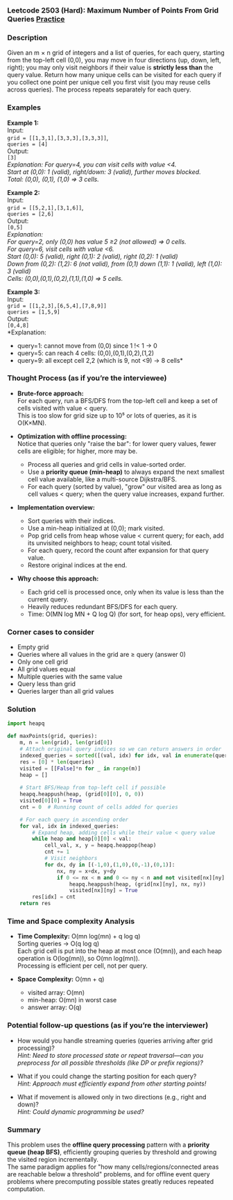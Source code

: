 ### Leetcode 2503 (Hard): Maximum Number of Points From Grid Queries [Practice](https://leetcode.com/problems/maximum-number-of-points-from-grid-queries)

### Description  
Given an m × n grid of integers and a list of queries, for each query, starting from the top-left cell (0,0), you may move in four directions (up, down, left, right); you may only visit neighbors if their value is **strictly less than** the query value. Return how many unique cells can be visited for each query if you collect one point per unique cell you first visit (you may reuse cells across queries). The process repeats separately for each query.

### Examples  

**Example 1:**  
Input:  
`grid = [[1,3,1],[3,3,3],[3,3,3]]`,  
`queries = [4]`  
Output:  
`[3]`  
*Explanation: For query=4, you can visit cells with value <4.  
Start at (0,0): 1 (valid), right/down: 3 (valid), further moves blocked.  
Total: (0,0), (0,1), (1,0) ⇒ 3 cells.*

**Example 2:**  
Input:  
`grid = [[5,2,1],[3,1,6]]`,  
`queries = [2,6]`  
Output:  
`[0,5]`  
*Explanation:  
For query=2, only (0,0) has value 5 ≥2 (not allowed) ⇒ 0 cells.  
For query=6, visit cells with value <6.  
Start (0,0): 5 (valid), right (0,1): 2 (valid), right (0,2): 1 (valid)  
Down from (0,2): (1,2): 6 (not valid), from (0,1) down (1,1): 1 (valid), left (1,0): 3 (valid)  
Cells: (0,0),(0,1),(0,2),(1,1),(1,0) ⇒ 5 cells.*

**Example 3:**  
Input:  
`grid = [[1,2,3],[6,5,4],[7,8,9]]`  
`queries = [1,5,9]`  
Output:  
`[0,4,8]`  
*Explanation:  
- query=1: cannot move from (0,0) since 1 !< 1 → 0  
- query=5: can reach 4 cells: (0,0),(0,1),(0,2),(1,2)  
- query=9: all except cell 2,2 (which is 9, not <9) → 8 cells*


### Thought Process (as if you’re the interviewee)  

- **Brute-force approach:**  
  For each query, run a BFS/DFS from the top-left cell and keep a set of cells visited with value < query.  
  This is too slow for grid size up to 10⁵ or lots of queries, as it is O(K×MN).

- **Optimization with offline processing:**  
  Notice that queries only "raise the bar": for lower query values, fewer cells are eligible; for higher, more may be.  
  - Process all queries and grid cells in value-sorted order.  
  - Use a **priority queue (min-heap)** to always expand the next smallest cell value available, like a multi-source Dijkstra/BFS.  
  - For each query (sorted by value), "grow" our visited area as long as cell values < query; when the query value increases, expand further.

- **Implementation overview:**  
  - Sort queries with their indices.
  - Use a min-heap initialized at (0,0); mark visited.
  - Pop grid cells from heap whose value < current query; for each, add its unvisited neighbors to heap; count total visited.
  - For each query, record the count after expansion for that query value.
  - Restore original indices at the end.

- **Why choose this approach:**  
  - Each grid cell is processed once, only when its value is less than the current query.
  - Heavily reduces redundant BFS/DFS for each query.
  - Time: O(MN log MN + Q log Q) (for sort, for heap ops), very efficient.


### Corner cases to consider  
- Empty grid  
- Queries where all values in the grid are ≥ query (answer 0)  
- Only one cell grid  
- All grid values equal  
- Multiple queries with the same value  
- Query less than grid  
- Queries larger than all grid values

### Solution

```python
import heapq

def maxPoints(grid, queries):
    m, n = len(grid), len(grid[0])
    # Attach original query indices so we can return answers in order
    indexed_queries = sorted([(val, idx) for idx, val in enumerate(queries)])
    res = [0] * len(queries)
    visited = [[False]*n for _ in range(m)]
    heap = []
    
    # Start BFS/Heap from top-left cell if possible
    heapq.heappush(heap, (grid[0][0], 0, 0))
    visited[0][0] = True
    cnt = 0  # Running count of cells added for queries

    # For each query in ascending order
    for val, idx in indexed_queries:
        # Expand heap, adding cells while their value < query value
        while heap and heap[0][0] < val:
            cell_val, x, y = heapq.heappop(heap)
            cnt += 1
            # Visit neighbors
            for dx, dy in [(-1,0),(1,0),(0,-1),(0,1)]:
                nx, ny = x+dx, y+dy
                if 0 <= nx < m and 0 <= ny < n and not visited[nx][ny]:
                    heapq.heappush(heap, (grid[nx][ny], nx, ny))
                    visited[nx][ny] = True
        res[idx] = cnt
    return res
```

### Time and Space complexity Analysis  

- **Time Complexity:** O(mn log(mn) + q log q)  
  Sorting queries → O(q log q)  
  Each grid cell is put into the heap at most once (O(mn)), and each heap operation is O(log(mn)), so O(mn log(mn)).  
  Processing is efficient per cell, not per query.

- **Space Complexity:** O(mn + q)  
  - visited array: O(mn)  
  - min-heap: O(mn) in worst case  
  - answer array: O(q)  


### Potential follow-up questions (as if you’re the interviewer)  

- How would you handle streaming queries (queries arriving after grid processing)?  
  *Hint: Need to store processed state or repeat traversal—can you preprocess for all possible thresholds (like DP or prefix regions)?*

- What if you could change the starting position for each query?  
  *Hint: Approach must efficiently expand from other starting points!*

- What if movement is allowed only in two directions (e.g., right and down)?  
  *Hint: Could dynamic programming be used?*


### Summary
This problem uses the **offline query processing** pattern with a **priority queue (heap BFS)**, efficiently grouping queries by threshold and growing the visited region incrementally.  
The same paradigm applies for "how many cells/regions/connected areas are reachable below a threshold" problems, and for offline event query problems where precomputing possible states greatly reduces repeated computation.